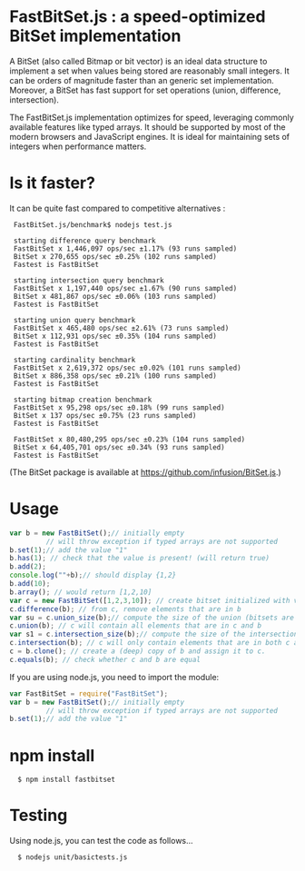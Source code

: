 # FastBitSet.js : a speed-optimized BitSet implementation

A BitSet  (also called Bitmap or bit vector) is an ideal data structure to implement a
set when values being stored are reasonably small integers. It can be orders of magnitude
faster than an generic set implementation. Moreover, a BitSet has fast support for set
operations (union, difference, intersection).

The FastBitSet.js implementation optimizes for speed, leveraging commonly available features
like typed arrays. It should be supported by most of the modern browsers and JavaScript
engines.  It is ideal for maintaining sets of integers when performance matters.


Is it faster?
===

It can be quite fast compared to competitive alternatives :

     FastBitSet.js/benchmark$ nodejs test.js

     starting difference query benchmark
     FastBitSet x 1,446,097 ops/sec ±1.17% (93 runs sampled)
     BitSet x 270,655 ops/sec ±0.25% (102 runs sampled)
     Fastest is FastBitSet

     starting intersection query benchmark
     FastBitSet x 1,197,440 ops/sec ±1.67% (90 runs sampled)
     BitSet x 481,867 ops/sec ±0.06% (103 runs sampled)
     Fastest is FastBitSet

     starting union query benchmark
     FastBitSet x 465,480 ops/sec ±2.61% (73 runs sampled)
     BitSet x 112,931 ops/sec ±0.35% (104 runs sampled)
     Fastest is FastBitSet
     
     starting cardinality benchmark
     FastBitSet x 2,619,372 ops/sec ±0.02% (101 runs sampled)
     BitSet x 886,358 ops/sec ±0.21% (100 runs sampled)
     Fastest is FastBitSet
     
     starting bitmap creation benchmark
     FastBitSet x 95,298 ops/sec ±0.18% (99 runs sampled)
     BitSet x 137 ops/sec ±0.75% (23 runs sampled)
     Fastest is FastBitSet
     
     FastBitSet x 80,480,295 ops/sec ±0.23% (104 runs sampled)
     BitSet x 64,405,701 ops/sec ±0.34% (93 runs sampled)
     Fastest is FastBitSet

(The BitSet package is available at https://github.com/infusion/BitSet.js.) 

Usage
===

```javascript
var b = new FastBitSet();// initially empty
         // will throw exception if typed arrays are not supported
b.set(1);// add the value "1"
b.has(1); // check that the value is present! (will return true)
b.add(2);
console.log(""+b);// should display {1,2}
b.add(10);
b.array(); // would return [1,2,10]
var c = new FastBitSet([1,2,3,10]); // create bitset initialized with values 1,2,3,10
c.difference(b); // from c, remove elements that are in b
var su = c.union_size(b);// compute the size of the union (bitsets are unchanged)
c.union(b); // c will contain all elements that are in c and b
var s1 = c.intersection_size(b);// compute the size of the intersection (bitsets are unchanged)
c.intersection(b); // c will only contain elements that are in both c and b
c = b.clone(); // create a (deep) copy of b and assign it to c.
c.equals(b); // check whether c and b are equal
```

If you are using node.js, you need to import the module:

```javascript
var FastBitSet = require("FastBitSet");
var b = new FastBitSet();// initially empty
         // will throw exception if typed arrays are not supported
b.set(1);// add the value "1"
```
npm install
===

      $ npm install fastbitset

Testing
===

Using node.js, you can test the code as follows...

      $ nodejs unit/basictests.js




